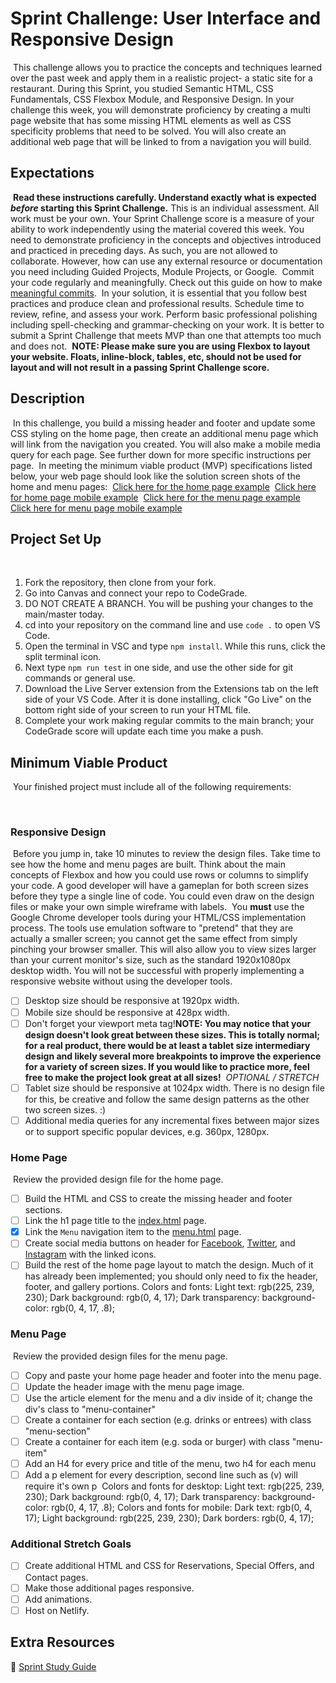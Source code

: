 # Sprint Challenge: User Interface and Responsive Design

​
This challenge allows you to practice the concepts and techniques learned over the past week and apply them in a realistic project- a static site for a restaurant. During this Sprint, you studied Semantic HTML, CSS Fundamentals, CSS Flexbox Module, and Responsive Design. In your challenge this week, you will demonstrate proficiency by creating a multi page website that has some missing HTML elements as well as CSS specificity problems that need to be solved. You will also create an additional web page that will be linked to from a navigation you will build.
​
​

## Expectations

​
**Read these instructions carefully. Understand exactly what is expected _before_ starting this Sprint Challenge.**
​
This is an individual assessment. All work must be your own. Your Sprint Challenge score is a measure of your ability to work independently using the material covered this week. You need to demonstrate proficiency in the concepts and objectives introduced and practiced in preceding days. As such, you are not allowed to collaborate. However, how can use any external resource or documentation you need including Guided Projects, Module Projects, or Google.
​
Commit your code regularly and meaningfully. Check out this guide on how to make [meaningful commits](https://cbea.ms/git-commit/).
​
In your solution, it is essential that you follow best practices and produce clean and professional results. Schedule time to review, refine, and assess your work. Perform basic professional polishing including spell-checking and grammar-checking on your work. It is better to submit a Sprint Challenge that meets MVP than one that attempts too much and does not.
​
**NOTE: Please make sure you are using Flexbox to layout your website. Floats, inline-block, tables, etc, should not be used for layout and will not result in a passing Sprint Challenge score.**
​
​

## Description

​
In this challenge, you build a missing header and footer and update some CSS styling on the home page, then create an additional menu page which will link from the navigation you created. You will also make a mobile media query for each page. See further down for more specific instructions per page.
​
In meeting the minimum viable product (MVP) specifications listed below, your web page should look like the solution screen shots of the home and menu pages:
​
[Click here for the home page example](https://i.ibb.co/SRcbcdH/home-desktop.png)
​
[Click here for home page mobile example](https://i.ibb.co/svmmXzn/home-mobile.png)
​
[Click here for the menu page example](https://i.ibb.co/NxLyLCH/menu-desktop.png)
​
[Click here for menu page mobile example](https://i.ibb.co/Wsc2vpz/menu-mobile.png)
​
​

## Project Set Up

​

1. Fork the repository, then clone from your fork.
2. Go into Canvas and connect your repo to CodeGrade.
3. DO NOT CREATE A BRANCH. You will be pushing your changes to the main/master today.
4. cd into your repository on the command line and use `code .` to open VS Code.
5. Open the terminal in VSC and type `npm install`. While this runs, click the split terminal icon.
6. Next type `npm run test` in one side, and use the other side for git commands or general use.
7. Download the Live Server extension from the Extensions tab on the left side of your VS Code. After it is done installing, click "Go Live" on the bottom right side of your screen to run your HTML file.
8. Complete your work making regular commits to the main branch; your CodeGrade score will update each time you make a push.
   ​
   ​

## Minimum Viable Product

​
Your finished project must include all of the following requirements:

​

### Responsive Design

​
Before you jump in, take 10 minutes to review the design files. Take time to see how the home and menu pages are built. Think about the main concepts of Flexbox and how you could use rows or columns to simplify your code. A good developer will have a gameplan for both screen sizes before they type a single line of code. You could even draw on the design files or make your own simple wireframe with labels.
​
You **must** use the Google Chrome developer tools during your HTML/CSS implementation process. The tools use emulation software to "pretend" that they are actually a smaller screen; you cannot get the same effect from simply pinching your browser smaller. This will also allow you to view sizes larger than your current monitor's size, such as the standard 1920x1080px desktop width. You will not be successful with properly implementing a responsive website without using the developer tools.
​

- [ ] Desktop size should be responsive at 1920px width.
- [ ] Mobile size should be responsive at 428px width.
- [ ] Don't forget your viewport meta tag!
      ​
      **NOTE: You may notice that your design doesn't look great between these sizes. This is totally normal; for a real product, there would be at least a tablet size intermediary design and likely several more breakpoints to improve the experience for a variety of screen sizes. If you would like to practice more, feel free to make the project look great at all sizes!**
      ​
      _OPTIONAL / STRETCH_
- [ ] Tablet size should be responsive at 1024px width. There is no design file for this, be creative and follow the same design patterns as the other two screen sizes. :)
- [ ] Additional media queries for any incremental fixes between major sizes or to support specific popular devices, e.g. 360px, 1280px.
      ​
      ​

### Home Page

​
Review the provided design file for the home page.
​

- [ ] Build the HTML and CSS to create the missing header and footer sections.
- [ ] Link the h1 page title to the [index.html](index.html) page.
- [x] Link the `Menu` navigation item to the [menu.html](menu.html) page.
- [ ] Create social media buttons on header for [Facebook](https://fontawesome.com/search?q=facebook&s=solid%2Cbrands), [Twitter](https://fontawesome.com/search?q=twitter&s=solid%2Cbrands), and [Instagram](https://fontawesome.com/search?q=instagram&s=solid%2Cbrands) with the linked icons.
- [ ] Build the rest of the home page layout to match the design. Much of it has already been implemented; you should only need to fix the header, footer, and gallery portions.
      ​
      Colors and fonts:
      Light text: rgb(225, 239, 230);
      Dark background: rgb(0, 4, 17);
      Dark transparency: background-color: rgb(0, 4, 17, .8);
      ​
      ​

### Menu Page

​
Review the provided design files for the menu page.
​

- [ ] Copy and paste your home page header and footer into the menu page.
- [ ] Update the header image with the menu page image.
- [ ] Use the article element for the menu and a div inside of it; change the div's class to "menu-container"
- [ ] Create a container for each section (e.g. drinks or entrees) with class "menu-section"
- [ ] Create a container for each item (e.g. soda or burger) with class "menu-item"
- [ ] Add an H4 for every price and title of the menu, two h4 for each menu
- [ ] Add a p element for every description, second line such as (v) will require it's own p
      ​
      Colors and fonts for desktop:
      Light text: rgb(225, 239, 230);
      Dark background: rgb(0, 4, 17);
      Dark transparency: background-color: rgb(0, 4, 17, .8);
      ​
      Colors and fonts for mobile:
      Dark text: rgb(0, 4, 17);
      Light background: rgb(225, 239, 230);
      Dark borders: rgb(0, 4, 17);
      ​
      ​

### Additional Stretch Goals

- [ ] Create additional HTML and CSS for Reservations, Special Offers, and Contact pages.
- [ ] Make those additional pages responsive.
- [ ] Add animations.
- [ ] Host on Netlify.
      ​
      ​

## Extra Resources

🦄 [Sprint Study Guide](https://bloomtech.notion.site/bloomtech/Unit-1-Sprint-3-Study-Guide-8769748b8c284f7095f6542fe24192a7)
